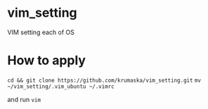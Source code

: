 # vim_setting
VIM setting each of OS

# How to apply
`cd && git clone https://github.com/krumaska/vim_setting.git`
`mv ~/vim_setting/.vim_ubuntu ~/.vimrc`

and run
`vim`

